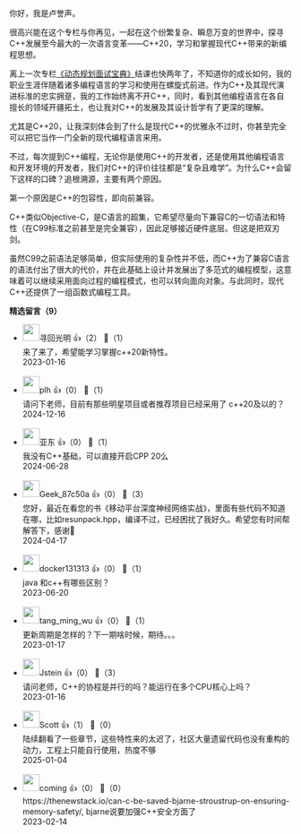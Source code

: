 你好，我是卢誉声。

很高兴能在这个专栏与你再见，一起在这个纷繁复杂、瞬息万变的世界中，探寻C++发展至今最大的一次语言变革——C++20，学习和掌握现代C++带来的新编程思想。

离上一次专栏[《动态规划面试宝典》](https://time.geekbang.org/column/intro/100060501)结课也快两年了，不知道你的成长如何，我的职业生涯伴随着诸多编程语言的学习和使用在螺旋式前进。作为C++及其现代演进标准的忠实拥趸，我的工作始终离不开C++，同时，看到其他编程语言在各自擅长的领域开疆拓土，也让我对C++的发展及其设计哲学有了更深的理解。

尤其是C++20，让我深刻体会到了什么是现代C++的优雅永不过时，你甚至完全可以把它当作一门全新的现代编程语言来用。

不过，每次提到C++编程，无论你是使用C++的开发者，还是使用其他编程语言和开发环境的开发者，我们对C++的评价往往都是“复杂且难学”。为什么C++会留下这样的口碑？追根溯源，主要有两个原因。

第一个原因是C++的包容性，即向前兼容。

C++类似Objective-C，是C语言的超集，它希望尽量向下兼容C的一切语法和特性（在C99标准之前甚至是完全兼容），因此足够接近硬件底层。但这是把双刃剑。

虽然C99之前语法足够简单，但实际使用的复杂性并不低，而C++为了兼容C语言的语法付出了很大的代价，并在此基础上设计并发展出了多范式的编程模型，这意味着可以继续采用面向过程的编程模式，也可以转向面向对象。与此同时，现代C++还提供了一组函数式编程工具。
<div><strong>精选留言（9）</strong></div><ul>
<li><img src="https://static001.geekbang.org/account/avatar/00/1b/93/b2/27620044.jpg" width="30px"><span>寻回光明</span> 👍（2） 💬（1）<div>来了来了，希望能学习掌握c++20新特性。</div>2023-01-16</li><br/><li><img src="http://thirdwx.qlogo.cn/mmopen/vi_32/DYAIOgq83erEHTaQDkWqEYib9iabib8rACYpSFBHTPFmgicUKaib79MB6VIxNwiajHUS8kYFEKCGOjpibf0dibhIjqhfzg/132" width="30px"><span>plh</span> 👍（0） 💬（1）<div>请问下老师，目前有那些明星项目或者推荐项目已经采用了 c++20及以的？ </div>2024-12-16</li><br/><li><img src="https://static001.geekbang.org/account/avatar/00/0f/a8/35/85033228.jpg" width="30px"><span>亚东</span> 👍（0） 💬（1）<div>我没有C++基础，可以直接开启CPP 20么</div>2024-06-28</li><br/><li><img src="https://thirdwx.qlogo.cn/mmopen/vi_32/Q0j4TwGTfTL9nT0GOIL0AXHK6nor5cic5mkPAnXCvxLdf2Lka9kJYOO3lPqXCq5YCI6lk87WaeNuVq3iafzyibYNw/132" width="30px"><span>Geek_87c50a</span> 👍（0） 💬（3）<div>您好，最近在看您的书《移动平台深度神经网络实战》，里面有些代码不知道在哪，比如resunpack.hpp，编译不过，已经困扰了我好久。希望您有时间帮解答下，感谢🙏</div>2024-04-17</li><br/><li><img src="https://wx.qlogo.cn/mmopen/vi_32/iaXcnYOjwO39gSSyo0CprNeLxx6OF80KqPz69ErJKmibMSxn5YeM4VGD6ATBnUR045ibsYjQGlAAQo5r3iaTPydTbA/132" width="30px"><span>docker131313</span> 👍（0） 💬（1）<div>java 和c++有哪些区别？</div>2023-06-20</li><br/><li><img src="https://static001.geekbang.org/account/avatar/00/27/27/a6/32e9479b.jpg" width="30px"><span>tang_ming_wu</span> 👍（0） 💬（1）<div>更新周期是怎样的？下一期啥时候，期待。。。</div>2023-01-17</li><br/><li><img src="https://static001.geekbang.org/account/avatar/00/28/65/47/86bb60d0.jpg" width="30px"><span>Jstein</span> 👍（0） 💬（3）<div>请问老师，C++的协程是并行的吗？能运行在多个CPU核心上吗？</div>2023-01-16</li><br/><li><img src="" width="30px"><span>Scott</span> 👍（1） 💬（0）<div>陆续翻看了一些章节，这些特性来的太迟了，社区大量遗留代码也没有重构的动力，工程上只能自行使用，热度不够</div>2025-01-04</li><br/><li><img src="https://static001.geekbang.org/account/avatar/00/13/42/65/5bfd0a65.jpg" width="30px"><span>coming</span> 👍（0） 💬（0）<div>https:&#47;&#47;thenewstack.io&#47;can-c-be-saved-bjarne-stroustrup-on-ensuring-memory-safety&#47;, bjarne说要加强C++安全方面了</div>2023-02-14</li><br/>
</ul>